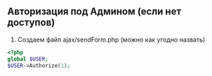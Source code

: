 ## Авторизация под Админом (если нет доступов)

1. Создаем файл ajax/sendForm.php (можно как угодно назвать)
```PHP
<?php
global $USER;
$USER->Authorize(1); 
```